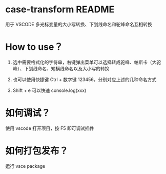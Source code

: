 # case-transform README

用于 VSCODE 多光标变量的大小写转换、下划线命名和驼峰命名互相转换

# How to use？

1. 选中需要格式化的字符串，右键弹出菜单可以选择转成驼峰、帕斯卡（大驼峰）、下划线命名、短横线命名以及大小写的转换

2. 也可以使用快捷键 Ctrl + 数字键 123456，分别对应上述的几种命名方式

3. Shift + e 可以快速 console.log(xxx)

# 如何调试？

使用 vscode 打开项目，按 F5 即可调试插件

# 如何打包发布？

运行 vsce package
